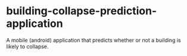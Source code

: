 # building-collapse-prediction-application
A mobile (android) application that predicts whether or not a building is likely to collapse.
